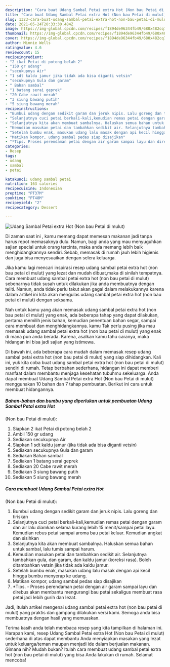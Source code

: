 ```yaml
---
description: "Cara buat Udang Sambal Petai extra Hot (Non bau Petai di mulut) yang nikmat Untuk Jualan"
title: "Cara buat Udang Sambal Petai extra Hot (Non bau Petai di mulut) yang nikmat Untuk Jualan"
slug: 1323-cara-buat-udang-sambal-petai-extra-hot-non-bau-petai-di-mulut-yang-nikmat-untuk-jualan
date: 2021-05-24T20:33:30.484Z
image: https://img-global.cpcdn.com/recipes/f1894de96344fb49/680x482cq70/udang-sambal-petai-extra-hot-non-bau-petai-di-mulut-foto-resep-utama.jpg
thumbnail: https://img-global.cpcdn.com/recipes/f1894de96344fb49/680x482cq70/udang-sambal-petai-extra-hot-non-bau-petai-di-mulut-foto-resep-utama.jpg
cover: https://img-global.cpcdn.com/recipes/f1894de96344fb49/680x482cq70/udang-sambal-petai-extra-hot-non-bau-petai-di-mulut-foto-resep-utama.jpg
author: Minnie Wells
ratingvalue: 4.6
reviewcount: 15
recipeingredient:
- "2 ikat Petai di potong belah 2"
- "150 gr udang"
- "secukupnya Air"
- "1 sdt kaldu jamur jika tidak ada bisa diganti vetsin"
- "secukupnya Gula dan garam"
- " Bahan sambal"
- "1 batang serai geprek"
- "20 Cabe rawit merah"
- "3 siung bawang putih"
- "5 siung bawang merah"
recipeinstructions:
- "Bumbui udang dengan sedikit garam dan jeruk nipis. Lalu goreng dan tiriskan"
- "Selanjutnya cuci petai berkali-kali,kemudian remas petai dengan garam dan air lalu diamkan selama kurang lebih 15 menit/sampai petai layu. Kemudian rebus petai sampai aroma bau petai keluar. Kemudian angkat dan sisihkan"
- "Selanjutnya kita akan membuat sambalnya. Haluskan semua bahan untuk sambal, lalu tumis sampai harum."
- "Kemudian masukan petai dan tambahkan sedikit air. Selanjutnya tambahkan gula, dan garam, dan kaldu jamur (koreksi rasa). Boleh ditambahkan vetsin jika tidak ada kaldu jamur."
- "Setelah bumbu enak, masukan udang lalu masak dengan api kecil hingga bumbu menyerap ke udang."
- "Matikan kompor, udang sambal pedas siap disajikan"
- "*Tips. Proses perendaman petai dengan air garam sampai layu dan direbus akan membantu mengurangi bau petai sekaligus membuat rasa petai jadi lebih gurih dan lezat."
categories:
- Resep
tags:
- udang
- sambal
- petai

katakunci: udang sambal petai 
nutrition: 163 calories
recipecuisine: Indonesian
preptime: "PT37M"
cooktime: "PT48M"
recipeyield: "2"
recipecategory: Dessert

---
```



![Udang Sambal Petai extra Hot
(Non bau Petai di mulut)](https://img-global.cpcdn.com/recipes/f1894de96344fb49/680x482cq70/udang-sambal-petai-extra-hot-non-bau-petai-di-mulut-foto-resep-utama.jpg)

Di zaman  saat ini , kamu memang dapat memesan makanan jadi tanpa harus repot memasaknya dulu. Namun, bagi anda yang mau menyuguhkan sajian special untuk orang tercinta, maka anda memang lebih baik menghidangkannya sendiri. Sebab, memasak di rumah jauh lebih higienis dan juga bisa menyesuaikan dengan selera keluarga.

Jika kamu lagi mencari inspirasi resep udang sambal petai extra hot
(non bau petai di mulut) yang lezat dan mudah dibuat,maka di sinilah tempatnya. Cara membuat udang sambal petai extra hot
(non bau petai di mulut)  sebenarnya tidak susah untuk dilakukan jika anda membuatnya dengan teliti. Namun, anda tidak perlu takut akan gagal dalam melakukannya 
karena dalam artikel ini kita akan mengulas udang sambal petai extra hot
(non bau petai di mulut) dengan seksama.  



Nah untuk kamu yang akan memasak udang sambal petai extra hot
(non bau petai di mulut) yang enak, ada beberapa tahap yang dapat dilakukan, pertama memilih jenis bahan, kemudian penentuan bahan segar, sampai cara membuat dan menghidangkannya. kamu Tak perlu pusing jika mau memasak udang sambal petai extra hot
(non bau petai di mulut) yang enak di mana pun anda berada. Karena, asalkan kamu  tahu caranya, maka hidangan ini bisa jadi sajian yang istimewa.

Di bawah ini, ada beberapa cara mudah dalam memasak resep udang sambal petai extra hot
(non bau petai di mulut) yang siap dihidangkan. Kali ini, yuk kita coba buat udang sambal petai extra hot
(non bau petai di mulut) sendiri di rumah. Tetap berbahan sederhana, hidangan ini dapat memberi manfaat dalam membantu menjaga kesehatan tubuhmu sekeluarga. Anda dapat membuat Udang Sambal Petai extra Hot
(Non bau Petai di mulut) menggunakan 10 bahan dan 7 tahap pembuatan. Berikut ini cara untuk membuat hidangannya.

<!--inarticleads1-->

##### Bahan-bahan dan bumbu yang diperlukan untuk pembuatan Udang Sambal Petai extra Hot
(Non bau Petai di mulut):

1. Siapkan 2 ikat Petai di potong belah 2
1. Ambil 150 gr udang
1. Sediakan secukupnya Air
1. Siapkan 1 sdt kaldu jamur (jika tidak ada bisa diganti vetsin)
1. Sediakan secukupnya Gula dan garam
1. Sediakan  Bahan sambal
1. Sediakan 1 batang serai geprek
1. Sediakan 20 Cabe rawit merah
1. Sediakan 3 siung bawang putih
1. Sediakan 5 siung bawang merah




<!--inarticleads2-->

##### Cara membuat Udang Sambal Petai extra Hot
(Non bau Petai di mulut):

1. Bumbui udang dengan sedikit garam dan jeruk nipis. Lalu goreng dan tiriskan
1. Selanjutnya cuci petai berkali-kali,kemudian remas petai dengan garam dan air lalu diamkan selama kurang lebih 15 menit/sampai petai layu. Kemudian rebus petai sampai aroma bau petai keluar. Kemudian angkat dan sisihkan
1. Selanjutnya kita akan membuat sambalnya. Haluskan semua bahan untuk sambal, lalu tumis sampai harum.
1. Kemudian masukan petai dan tambahkan sedikit air. Selanjutnya tambahkan gula, dan garam, dan kaldu jamur (koreksi rasa). Boleh ditambahkan vetsin jika tidak ada kaldu jamur.
1. Setelah bumbu enak, masukan udang lalu masak dengan api kecil hingga bumbu menyerap ke udang.
1. Matikan kompor, udang sambal pedas siap disajikan
1. *Tips. - Proses perendaman petai dengan air garam sampai layu dan direbus akan membantu mengurangi bau petai sekaligus membuat rasa petai jadi lebih gurih dan lezat.




Jadi, itulah artikel mengenai  udang sambal petai extra hot
(non bau petai di mulut)  yang praktis dan gampang dilakukan versi kami. Semoga anda bisa membuatnya dengan hasil yang memuaskan. 

Terima kasih anda telah membaca resep yang kita tampilkan di halaman ini. Harapan kami, resep  Udang Sambal Petai extra Hot
(Non bau Petai di mulut) sederhana di atas dapat membantu Anda menyiapkan masakan yang lezat untuk keluarga/teman maupun menjadi ide dalam berjualan makanan. Gimana nih? Mudah bukan? Itulah cara membuat udang sambal petai extra hot
(non bau petai di mulut) yang bisa Anda lakukan di rumah. Selamat mencoba!

